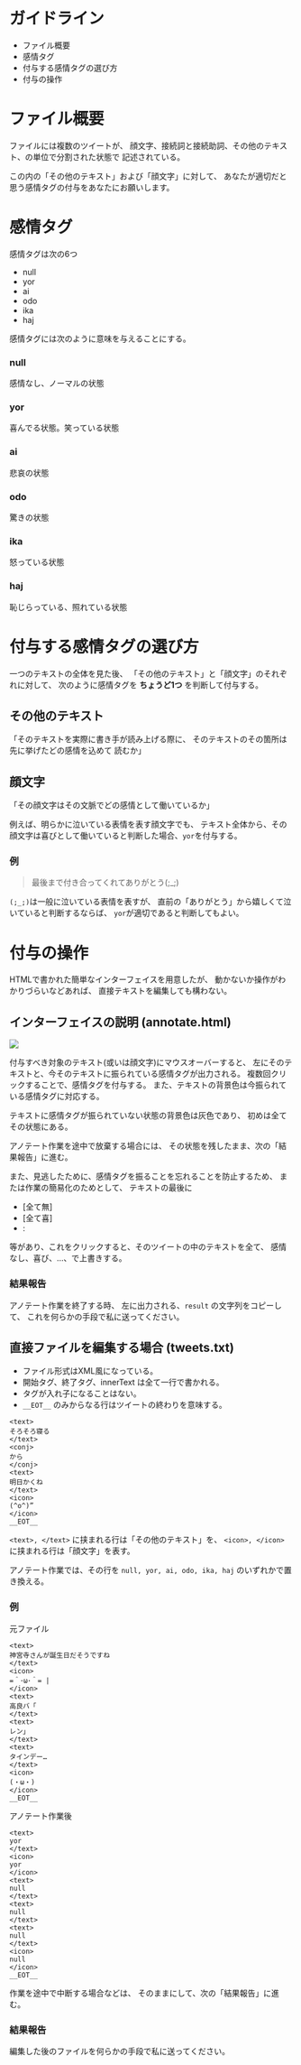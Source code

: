 # ガイドライン

- ファイル概要
- 感情タグ
- 付与する感情タグの選び方
- 付与の操作

# ファイル概要

ファイルには複数のツイートが、
顔文字、接続詞と接続助詞、その他のテキスト、の単位で分割された状態で
記述されている。

この内の「その他のテキスト」および「顔文字」に対して、
あなたが適切だと思う感情タグの付与をあなたにお願いします。

# 感情タグ

感情タグは次の6つ

- null
- yor
- ai
- odo
- ika
- haj

感情タグには次のように意味を与えることにする。

### null
感情なし、ノーマルの状態

### yor
喜んでる状態。笑っている状態

### ai
悲哀の状態

### odo
驚きの状態

### ika
怒っている状態

### haj
恥じらっている、照れている状態

# 付与する感情タグの選び方

一つのテキストの全体を見た後、
「その他のテキスト」と「顔文字」のそれぞれに対して、
次のように感情タグを <b>ちょうど1つ</b> を判断して付与する。

## その他のテキスト
「そのテキストを実際に書き手が読み上げる際に、
そのテキストのその箇所は先に挙げたどの感情を込めて
読むか」

## 顔文字
「その顔文字はその文脈でどの感情として働いているか」

例えば、明らかに泣いている表情を表す顔文字でも、
テキスト全体から、その顔文字は喜びとして働いていると判断した場合、`yor`を付与する。

### 例
> 最後まで付き合ってくれてありがとう(;_;)

`(;_;)`は一般に泣いている表情を表すが、
直前の「ありがとう」から嬉しくて泣いていると判断するならば、
`yor`が適切であると判断してもよい。

# 付与の操作

HTMLで書かれた簡単なインターフェイスを用意したが、
動かないか操作がわかりづらいなどあれば、
直接テキストを編集しても構わない。

## インターフェイスの説明 (annotate.html)

![](./guide.png)

付与すべき対象のテキスト(或いは顔文字)にマウスオーバーすると、
左にそのテキストと、今そのテキストに振られている感情タグが出力される。
複数回クリックすることで、感情タグを付与する。
また、テキストの背景色は今振られている感情タグに対応する。

テキストに感情タグが振られていない状態の背景色は灰色であり、
初めは全てその状態にある。

アノテート作業を途中で放棄する場合には、
その状態を残したまま、次の「結果報告」に進む。

また、見逃したために、感情タグを振ることを忘れることを防止するため、
または作業の簡易化のためとして、
テキストの最後に

- [全て無]
- [全て喜]
-  :

等があり、これをクリックすると、そのツイートの中のテキストを全て、
感情なし、喜び、…、で上書きする。

### 結果報告

アノテート作業を終了する時、
左に出力される、`result` の文字列をコピーして、
これを何らかの手段で私に送ってください。

## 直接ファイルを編集する場合 (tweets.txt)

- ファイル形式はXML風になっている。
- 開始タグ、終了タグ、innerText は全て一行で書かれる。
- タグが入れ子になることはない。
- `__EOT__` のみからなる行はツイートの終わりを意味する。

```
<text>
そろそろ寝る
</text>
<conj>
から
</conj>
<text>
明日かくね
</text>
<icon>
(^o^)”
</icon>
__EOT__
```

`<text>, </text>` に挟まれる行は「その他のテキスト」を、
`<icon>, </icon>` に挟まれる行は「顔文字」を表す。

アノテート作業では、その行を
`null, yor, ai, odo, ika, haj`
のいずれかで置き換える。

### 例

元ファイル

```
<text>
神宮寺さんが誕生日だそうですね
</text>
<icon>
=＾･ω･＾= |
</icon>
<text>
高良バ「
</text>
<text>
レン」
</text>
<text>
タインデー…
</text>
<icon>
(・ω・)
</icon>
__EOT__
```

アノテート作業後

```
<text>
yor
</text>
<icon>
yor
</icon>
<text>
null
</text>
<text>
null
</text>
<text>
null
</text>
<icon>
null
</icon>
__EOT__
```

作業を途中で中断する場合などは、
そのままにして、次の「結果報告」に進む。

### 結果報告

編集した後のファイルを何らかの手段で私に送ってください。



